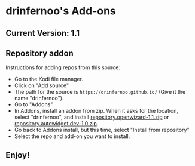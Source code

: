 # drinfernoo's Add-ons
## Current Version: 1.1

## Repository addon

Instructions for adding repos from this source:

<p align="right">
  <ul>
    <li>Go to the Kodi file manager.</li>
    <li>Click on "Add source"</li>
    <li>The path for the source is <code>https://drinfernoo.github.io/</code> (Give it the name "drinfernoo").</li>
    <li>Go to "Addons"</li>
    <li>In Addons, install an addon from zip.  When it asks for the location, select "drinfernoo", and install <a href="repository.openwizard-1.1.zip">repository.openwizard-1.1.zip</a> or <a href="repository.autowidget.dev-1.0.zip">repository.autowidget.dev-1.0.zip</a>.</li>
    <li>Go back to Addons install, but this time, select "Install from repository"</li>
    <li>Select the repo and add-on you want to install.</li>
  </ul>
</p>

## Enjoy!
